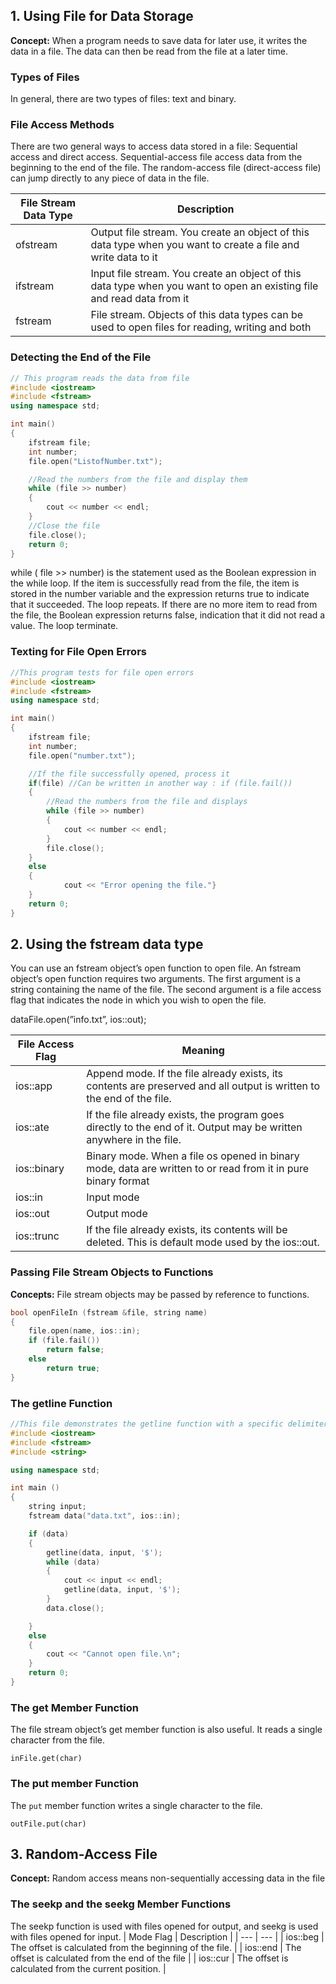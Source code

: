 ## 1. Using File for Data Storage

**Concept:** When a program needs to save data for later use, it writes the data in a file. The data can then be read from the file at a later time.

### Types of Files

In general, there are two types of files: text and binary. 

### File Access Methods

There are two general ways to access data stored in a file: Sequential access and direct access. Sequential-access file access data from the beginning to the end of the file. The random-access file (direct-access file) can jump directly to any piece of data in the file.

|  File Stream Data Type | Description |
| --- | --- |
| ofstream | Output file stream. You create an object of this data type when you want to create a file and write data to it |
| ifstream | Input file stream. You create an object of this data type when you want to open an existing file and read data from it |
| fstream | File stream. Objects of this data types can be used to open files for reading, writing and both |

### Detecting the End of the File

```cpp
// This program reads the data from file 
#include <iostream>
#include <fstream>
using namespace std; 

int main()
{
	ifstream file; 
	int number;
	file.open("ListofNumber.txt");

	//Read the numbers from the file and display them
	while (file >> number)
	{
		cout << number << endl;
	}
	//Close the file
	file.close(); 
	return 0; 
}
```

while ( file >> number) is the statement used as the Boolean expression in the while loop. If the item is successfully read from the file, the item is stored in the number variable and the expression returns true to indicate that it succeeded. The loop repeats. If there are no more item to read from the file, the Boolean expression returns false, indication that it did not read a value. The loop terminate.

### Texting for File Open Errors

```cpp
//This program tests for file open errors
#include <iostream>
#include <fstream>
using namespace std; 

int main()
{
	ifstream file; 
	int number; 
	file.open("number.txt");

	//If the file successfully opened, process it 
	if(file) //Can be written in another way : if (file.fail())
	{
		//Read the numbers from the file and displays
		while (file >> number)
		{
			cout << number << endl; 
		}
		file.close(); 
	}
	else
	{
			cout << "Error opening the file."}
	}
	return 0; 
}
```

## 2. Using the fstream data type

You can use an fstream object’s open function to open file. An fstream object’s open function requires two arguments. The first argument is a string containing the name of the file. The second argument is a file access flag that indicates the node in which you wish to open the file. 

dataFile.open(”info.txt”, ios::out);

| File Access Flag | Meaning |
| --- | --- |
| ios::app | Append mode. If the file already exists, its contents are preserved and all output is written to the end of the file. |
| ios::ate | If the file already exists, the program goes directly to the end of it. Output may be written anywhere in the file. |
| ios::binary | Binary mode. When a file os opened in binary mode, data are written to or read from it in pure binary format |
| ios::in | Input mode |
| ios::out | Output mode |
| ios::trunc | If the file already exists, its contents will be deleted. This is default mode used by the ios::out. |

### Passing File Stream Objects to Functions

******************Concepts:****************** File stream objects may be passed by reference to functions.

```cpp
bool openFileIn (fstream &file, string name)
{
    file.open(name, ios::in);
    if (file.fail())
        return false; 
    else 
        return true; 
}
```

### The getline Function

```cpp
//This file demonstrates the getline function with a specific delimiter
#include <iostream>
#include <fstream>
#include <string>

using namespace std; 

int main ()
{
    string input; 
    fstream data("data.txt", ios::in); 

    if (data)
    {
        getline(data, input, '$');
        while (data)
        {
            cout << input << endl;
            getline(data, input, '$');
        }
        data.close(); 

    }
    else 
    {
        cout << "Cannot open file.\n";
    }
    return 0;
}
```

### The get Member Function

The file stream object’s get member function is also useful. It reads a single character from the file. 

`inFile.get(char)`

### The put member Function

The `put` member function writes a single character to the file. 

`outFile.put(char)`

## 3. Random-Access File

**Concept:** Random access means non-sequentially accessing data in the file

### The seekp and the seekg Member Functions

The seekp function is used with files opened for output, and seekg is used with files opened for input.
| Mode Flag | Description |
| --- | --- |
| ios::beg | The offset is calculated from the beginning of the file. |
| ios::end | The offset is calculated from the end of the file |
| ios::cur | The offset is calculated from the current position. |
